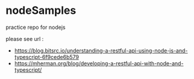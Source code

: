 # nodeSamples
practice repo for nodejs

please see url : 
- https://blog.bitsrc.io/understanding-a-restful-api-using-node-js-and-typescript-6f9cede6b579
- https://mherman.org/blog/developing-a-restful-api-with-node-and-typescript/